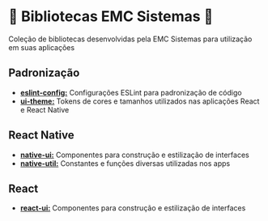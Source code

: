 # 🐰 Bibliotecas EMC Sistemas 🐰

Coleção de bibliotecas desenvolvidas pela EMC Sistemas para utilização em suas aplicações

## Padronização

- [**eslint-config:**](https://github.com/emcsistemas/bibliotecas-npm/tree/c84c53d0a9474a6afd0a97934bde7f351b5c9ca2/eslint-config) Configurações ESLint para padronização de código 
- [**ui-theme:**](https://github.com/emcsistemas/bibliotecas-npm/tree/c84c53d0a9474a6afd0a97934bde7f351b5c9ca2/ui-theme) Tokens de cores e tamanhos utilizados nas aplicações React e React Native  

## React Native

- [**native-ui:**](https://github.com/emcsistemas/bibliotecas-npm/tree/6a94b4478deaeda727ea939f273bd775d98b9307/native-ui) Componentes para construção e estilização de interfaces
- [**native-util:**](https://github.com/emcsistemas/bibliotecas-npm/tree/4043dfd3324fbdae532b7b6bddbe029741f07990/native-util) Constantes e funções diversas utilizadas nos apps

## React

- [**react-ui:**](https://github.com/emcsistemas/bibliotecas-npm/tree/6a94b4478deaeda727ea939f273bd775d98b9307/react-ui) Componentes para construção e estilização de interfaces